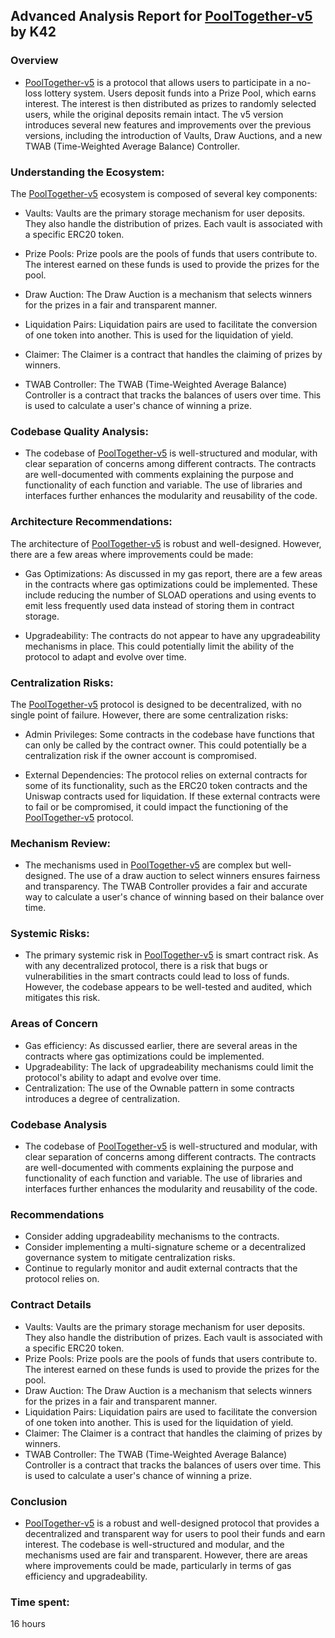 ## Advanced Analysis Report for [PoolTogether-v5](https://github.com/code-423n4/2023-08-pooltogether) by K42

### Overview 
- [PoolTogether-v5](https://github.com/code-423n4/2023-08-pooltogether) is a protocol that allows users to participate in a no-loss lottery system. Users deposit funds into a Prize Pool, which earns interest. The interest is then distributed as prizes to randomly selected users, while the original deposits remain intact. The v5 version introduces several new features and improvements over the previous versions, including the introduction of Vaults, Draw Auctions, and a new TWAB (Time-Weighted Average Balance) Controller.
 
### Understanding the Ecosystem:
The [PoolTogether-v5](https://github.com/code-423n4/2023-08-pooltogether) ecosystem is composed of several key components:

- Vaults: Vaults are the primary storage mechanism for user deposits. They also handle the distribution of prizes. Each vault is associated with a specific ERC20 token.

- Prize Pools: Prize pools are the pools of funds that users contribute to. The interest earned on these funds is used to provide the prizes for the pool.

- Draw Auction: The Draw Auction is a mechanism that selects winners for the prizes in a fair and transparent manner.

- Liquidation Pairs: Liquidation pairs are used to facilitate the conversion of one token into another. This is used for the liquidation of yield.

- Claimer: The Claimer is a contract that handles the claiming of prizes by winners.

- TWAB Controller: The TWAB (Time-Weighted Average Balance) Controller is a contract that tracks the balances of users over time. This is used to calculate a user's chance of winning a prize.

### Codebase Quality Analysis: 
- The codebase of [PoolTogether-v5](https://github.com/code-423n4/2023-08-pooltogether) is well-structured and modular, with clear separation of concerns among different contracts. The contracts are well-documented with comments explaining the purpose and functionality of each function and variable. The use of libraries and interfaces further enhances the modularity and reusability of the code.

### Architecture Recommendations: 
The architecture of [PoolTogether-v5](https://github.com/code-423n4/2023-08-pooltogether) is robust and well-designed. However, there are a few areas where improvements could be made:

- Gas Optimizations: As discussed in my gas report, there are a few areas in the contracts where gas optimizations could be implemented. These include reducing the number of SLOAD operations and using events to emit less frequently used data instead of storing them in contract storage. 

- Upgradeability: The contracts do not appear to have any upgradeability mechanisms in place. This could potentially limit the ability of the protocol to adapt and evolve over time.

### Centralization Risks: 
The [PoolTogether-v5](https://github.com/code-423n4/2023-08-pooltogether) protocol is designed to be decentralized, with no single point of failure. However, there are some centralization risks:

- Admin Privileges: Some contracts in the codebase have functions that can only be called by the contract owner. This could potentially be a centralization risk if the owner account is compromised.

- External Dependencies: The protocol relies on external contracts for some of its functionality, such as the ERC20 token contracts and the Uniswap contracts used for liquidation. If these external contracts were to fail or be compromised, it could impact the functioning of the [PoolTogether-v5](https://github.com/code-423n4/2023-08-pooltogether) protocol.

### Mechanism Review: 
- The mechanisms used in [PoolTogether-v5](https://github.com/code-423n4/2023-08-pooltogether) are complex but well-designed. The use of a draw auction to select winners ensures fairness and transparency. The TWAB Controller provides a fair and accurate way to calculate a user's chance of winning based on their balance over time.

### Systemic Risks: 
- The primary systemic risk in [PoolTogether-v5](https://github.com/code-423n4/2023-08-pooltogether) is smart contract risk. As with any decentralized protocol, there is a risk that bugs or vulnerabilities in the smart contracts could lead to loss of funds. However, the codebase appears to be well-tested and audited, which mitigates this risk.

### Areas of Concern

- Gas efficiency: As discussed earlier, there are several areas in the contracts where gas optimizations could be implemented.
- Upgradeability: The lack of upgradeability mechanisms could limit the protocol's ability to adapt and evolve over time.
- Centralization: The use of the Ownable pattern in some contracts introduces a degree of centralization.

### Codebase Analysis
- The codebase of [PoolTogether-v5](https://github.com/code-423n4/2023-08-pooltogether) is well-structured and modular, with clear separation of concerns among different contracts. The contracts are well-documented with comments explaining the purpose and functionality of each function and variable. The use of libraries and interfaces further enhances the modularity and reusability of the code.

### Recommendations
- Consider adding upgradeability mechanisms to the contracts.
- Consider implementing a multi-signature scheme or a decentralized governance system to mitigate centralization risks.
- Continue to regularly monitor and audit external contracts that the protocol relies on.

### Contract Details

- Vaults: Vaults are the primary storage mechanism for user deposits. They also handle the distribution of prizes. Each vault is associated with a specific ERC20 token.
- Prize Pools: Prize pools are the pools of funds that users contribute to. The interest earned on these funds is used to provide the prizes for the pool.
- Draw Auction: The Draw Auction is a mechanism that selects winners for the prizes in a fair and transparent manner.
- Liquidation Pairs: Liquidation pairs are used to facilitate the conversion of one token into another. This is used for the liquidation of yield.
- Claimer: The Claimer is a contract that handles the claiming of prizes by winners.
- TWAB Controller: The TWAB (Time-Weighted Average Balance) Controller is a contract that tracks the balances of users over time. This is used to calculate a user's chance of winning a prize.

### Conclusion
- [PoolTogether-v5](https://github.com/code-423n4/2023-08-pooltogether) is a robust and well-designed protocol that provides a decentralized and transparent way for users to pool their funds and earn interest. The codebase is well-structured and modular, and the mechanisms used are fair and transparent. However, there are areas where improvements could be made, particularly in terms of gas efficiency and upgradeability.

### Time spent:
16 hours
